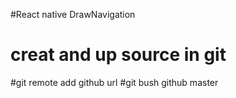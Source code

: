 #React native DrawNavigation
# creat and up source in git
#git remote add github url
#git bush github master